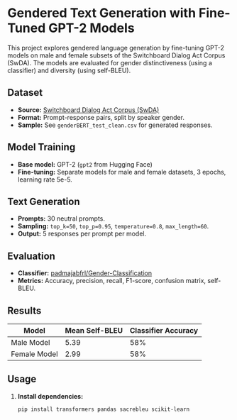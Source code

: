 # Gendered Text Generation with Fine-Tuned GPT-2 Models

This project explores gendered language generation by fine-tuning GPT-2 models on male and female subsets of the Switchboard Dialog Act Corpus (SwDA). The models are evaluated for gender distinctiveness (using a classifier) and diversity (using self-BLEU).

## Dataset

- **Source:** [Switchboard Dialog Act Corpus (SwDA)](https://catalog.ldc.upenn.edu/LDC97S62)
- **Format:** Prompt-response pairs, split by speaker gender.
- **Sample:** See `genderBERT_test_clean.csv` for generated responses.

## Model Training

- **Base model:** GPT-2 (`gpt2` from Hugging Face)
- **Fine-tuning:** Separate models for male and female datasets, 3 epochs, learning rate 5e-5.


## Text Generation

- **Prompts:** 30 neutral prompts.
- **Sampling:** `top_k=50`, `top_p=0.95`, `temperature=0.8`, `max_length=60`.
- **Output:** 5 responses per prompt per model.

## Evaluation

- **Classifier:** [padmajabfrl/Gender-Classification](https://huggingface.co/padmajabfrl/Gender-Classification)
- **Metrics:** Accuracy, precision, recall, F1-score, confusion matrix, self-BLEU.

## Results

| Model        | Mean Self-BLEU | Classifier Accuracy |
|--------------|---------------|--------------------|
| Male Model   | 5.39          | 58%                |
| Female Model | 2.99          | 58%                |

## Usage

1. **Install dependencies:**
   ```bash
   pip install transformers pandas sacrebleu scikit-learn
